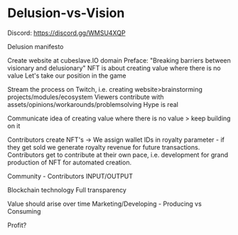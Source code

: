 # Delusion-vs-Vision
Discord: https://discord.gg/WMSU4XQP

Delusion manifesto

Create website at cubeslave.IO domain
Preface: "Breaking barriers between visionary and delusionary"
NFT is about creating value where there is no value
Let's take our position in the game

Stream the process on Twitch, i.e. creating website>brainstorming projects/modules/ecosystem
Viewers contribute with assets/opinions/workarounds/problemsolving
Hype is real

Communicate idea of creating value where there is no value > keep building on it

Contributors create NFT's -> We assign wallet IDs in royalty parameter - if they get sold we generate royalty revenue for future transactions.
Contributors get to contribute at their own pace, i.e. development for grand production of NFT for automated creation.

Community - Contributors INPUT/OUTPUT

Blockchain technology
Full transparency

Value should arise over time
Marketing/Developing - Producing vs Consuming

Profit?
